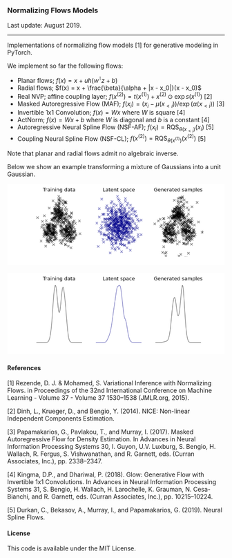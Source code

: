 ### Normalizing Flows Models

Last update: August 2019.

---

Implementations of normalizing flow models [1] for generative modeling in PyTorch.

We implement so far the following flows:

- Planar flows; $f(x) = x + u h(w^\intercal z + b)$
- Radial flows; $f(x) = x + \frac{\beta}{\alpha + |x - x_0|}(x - x_0)$
- Real NVP; affine coupling layer; $f(x^{(2)}) = t(x^{(1)}) + x^{(2)}\odot\exp s(x^{(1)})$ [2]
- Masked Autoregressive Flow (MAF); $f(x_i) = (x_i - \mu(x_{<i})) / \exp(\alpha(x_{<i}))$ [3]
- Invertible 1x1 Convolution; $f(x) = Wx$ where $W$ is square [4]
- ActNorm; $f(x) = Wx + b$ where $W$ is diagonal and $b$ is a constant [4]
- Autoregressive Neural Spline Flow (NSF-AF); $f(x_i) = \mathrm{RQS}_{\theta(x_{<i})}(x_i)$ [5]
- Coupling Neural Spline Flow (NSF-CL); $f(x^{(2)}) = \mathrm{RQS}_{\theta(x^{(1)})}(x^{(2)})$ [5]

Note that planar and radial flows admit no algebraic inverse.

Below we show an example transforming a mixture of Gaussians into a unit Gaussian.

![](examples/ex_2d.png)

![](examples/ex_1d.png)

#### References

[1] Rezende, D. J. & Mohamed, S. Variational Inference with Normalizing Flows. in Proceedings of the 32nd International Conference on Machine Learning - Volume 37 - Volume 37 1530–1538 (JMLR.org, 2015).

[2] Dinh, L., Krueger, D., and Bengio, Y. (2014). NICE: Non-linear Independent Components Estimation.

[3] Papamakarios, G., Pavlakou, T., and Murray, I. (2017). Masked Autoregressive Flow for Density Estimation. In Advances in Neural Information Processing Systems 30, I. Guyon, U.V. Luxburg, S. Bengio, H. Wallach, R. Fergus, S. Vishwanathan, and R. Garnett, eds. (Curran Associates, Inc.), pp. 2338–2347.

[4] Kingma, D.P., and Dhariwal, P. (2018). Glow: Generative Flow with Invertible 1x1 Convolutions. In Advances in Neural Information Processing Systems 31, S. Bengio, H. Wallach, H. Larochelle, K. Grauman, N. Cesa-Bianchi, and R. Garnett, eds. (Curran Associates, Inc.), pp. 10215–10224.

[5] Durkan, C., Bekasov, A., Murray, I., and Papamakarios, G. (2019). Neural Spline Flows.

#### License

This code is available under the MIT License.
